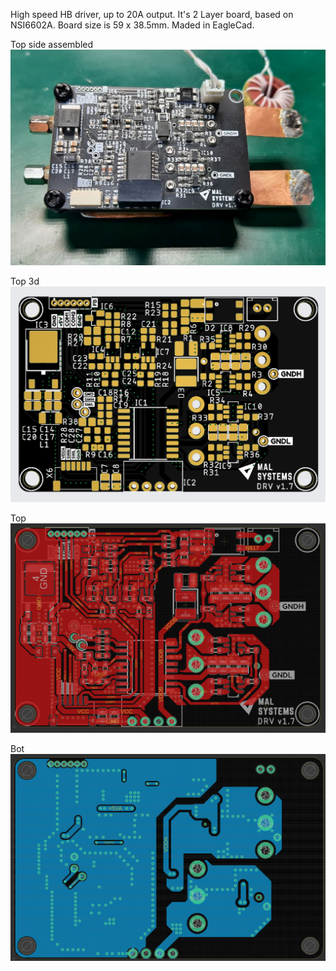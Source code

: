 
High speed HB driver, up to 20A output. 
It's 2 Layer board, based on NSI6602A.
Board size is 59 x 38.5mm.
Maded in EagleCad.

Top side assembled
![Image alt](https://github.com/narret-01/DRV_v1.7/blob/main/Img/top_assembled_1.png)

Top 3d
![Image alt](https://github.com/narret-01/DRV_v1.7/blob/main/Img/top_3d.png)

Top
![Image alt](https://github.com/narret-01/DRV_v1.7/blob/main/Img/top.png)

Bot
![Image alt](https://github.com/narret-01/DRV_v1.7/blob/main/Img/bot.png)
